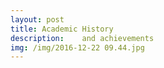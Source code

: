 ```yaml
---
layout: post
title: Academic History
description: 	and achievements
img: /img/2016-12-22 09.44.jpg
---
```



